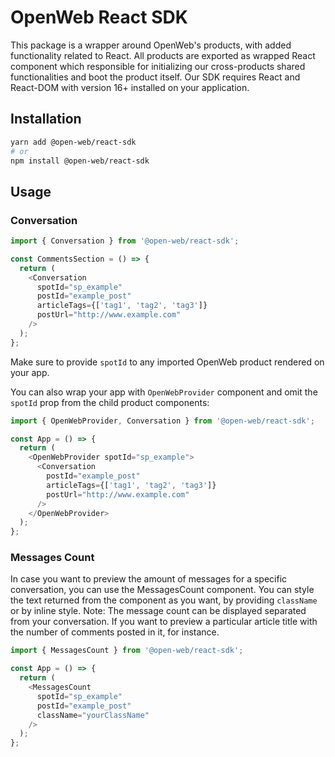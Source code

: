 # OpenWeb React SDK

This package is a wrapper around OpenWeb's products, with added functionality related to React. All products are exported as wrapped React component which responsible for initializing our cross-products shared functionalities and boot the product itself. Our SDK requires React and React-DOM with version 16+ installed on your application.

## Installation

```bash
yarn add @open-web/react-sdk
# or
npm install @open-web/react-sdk
```

## Usage

### Conversation

```typescript
import { Conversation } from '@open-web/react-sdk';

const CommentsSection = () => {
  return (
    <Conversation
      spotId="sp_example"
      postId="example_post"
      articleTags={['tag1', 'tag2', 'tag3']}
      postUrl="http://www.example.com"
    />
  );
};
```

Make sure to provide `spotId` to any imported OpenWeb product rendered on your app.

You can also wrap your app with `OpenWebProvider` component and omit the `spotId` prop from the child product components:

```typescript
import { OpenWebProvider, Conversation } from '@open-web/react-sdk';

const App = () => {
  return (
    <OpenWebProvider spotId="sp_example">
      <Conversation
        postId="example_post"
        articleTags={['tag1', 'tag2', 'tag3']}
        postUrl="http://www.example.com"
      />
    </OpenWebProvider>
  );
};
```

### Messages Count

In case you want to preview the amount of messages for a specific conversation, you can use the MessagesCount component.
You can style the text returned from the component as you want, by providing `className` or by inline style.
Note: The message count can be displayed separated from your conversation. If you want to preview a particular article title with the number of comments posted in it, for instance.

```typescript
import { MessagesCount } from '@open-web/react-sdk';

const App = () => {
  return (
    <MessagesCount
      spotId="sp_example"
      postId="example_post"
      className="yourClassName"
    />
  );
};
```
